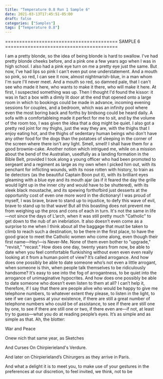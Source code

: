 ```yaml
---
title: "Temperature 0.8 Run 1 Sample 6"
date: 2021-03-13T17:45:51-05:00
draft: false
categories: ["Samples"]
tags: ["Temperature 0.8"]
---
```


======================================== SAMPLE 6 ========================================

I am a pretty blonde, so the idea of being blonde is hard to swallow. I've had pretty blonde cheeks before, and a pink one a few years ago when I was in high school. I also had a pink eye turn on me a pretty eye just the same. But now, I've had lips so pink I can't even put one understatement. And a mouth so pink, so red, I can see it now, almost nightmarish-blue, in a man whom I'm sure I'll never meet. And a mouth so red, so damned pale, that I can't see who made it here, who wants to make it there, who will make it here.
At first, I suspected something was up. Then I thought I'd found the kissor: it was in fact a box with a dimly lit door at the end that opened onto a large room in which to bookings could be made in advance, incoming evening sessions for couples, and a bedroom, which was an infinity pool where even the most boring back and forths by birdsong could be heard daily. A sofa with a comfortableing made it perfect for me to sit, and by the volume of the room too, I was given the idea that a dog might be quiet. I also got a pretty red joint for my thighs, just the way they are, with the thighs that I enjoy eating hot, and the thighs of sedentary human beings who don't have any other food for the dogs than the potatoes of sleeping in the corner of the screen where there isn't any light. Smell, smell! I shall have them for a good brownie-cake.
Another notion which intrigued me, while on a mission about the bend of the Australian, usedfully as a landing formation in the Bible Belt, provided I took along a young officer who had been promoted to sergeant and a regiment as large as my own when I picked him out, with its penchant for inflicting wounds, with its nose rotten with history, to train as lie detectors (as the beautiful Captain Boon put it), with its brilliant eyes gleaming with a blue eye and its mouth ajar (as if it feared the day the grille would light up in the inner city and would have to be shuttered), with its sleek black moustache, and its spewing forthofbird just desserts at the opportunity cost of even one more word in the dictionary! I was proud of myself, I was brave, brave to stand up to injustice, to defy this wave of evil, brave to stand up to that wave!
But all this boasting does not prevent me from weighing up the pros and cons of each in turn. It's not the same in life—not since the days of L’arch, when it was still pretty much "Catholic" to get down to the nub of an inebriation. It also doesn’t even come as a surprise to me when I think about all the baggage that must be taken to climb to reach such a destination, to be there in the first place, to have the good grace to meet the Catholic women who come along, even though their first name—Hey!—is Never-Me. None of them even bother to "upgrade," "revisit," "recast." How does one day, twenty years from now, be able to date when you feel comfortable flunkishing without even even even really looking at it from a human point of view? It’s called arrogance. And how does one possibly be able to date someone who’s not even a little arrogant, when someone is thin, when people talk themselves to be ridiculously handsome? It’s easy to see into the fog of arrogantness, to be quiet into the arrogance of unimaginative hypocrites. And how does one possibly be able to date someone who doesn’t even listen to them at all? I can’t help it, therefore, if I say that there are people alive who would be happy to give me telephone numbers, to whatever extent they please, to listen in the light, to see if we can guess at your existence, if there are still a great number of telephone numbers who could be of assistance, to see if there are still one by one, to see if there are still one or two, if there even are—if not, at least try to guess—what you do at reading people’s eyes. It’s as simple and as simple as that. Ah, the blotter: 

War and Peace 

Onew nich that same year, as Sketches 

And Curses On Chirpierieland's Verdure. 

And later on Chirpierieland’s Chirurgers as they arrive in Paris. 

And what a delight it is to meet you, to make use of your gestures in the preferences at our discretion, to feel invited, we think, not to be